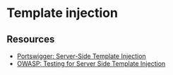 # Template injection

## Resources

* [Portswigger: Server-Side Template Injection](https://portswigger.net/research/server-side-template-injection)
* [OWASP: Testing for Server Side Template Injection](https://owasp.org/www-project-web-security-testing-guide/stable/4-Web_Application_Security_Testing/07-Input_Validation_Testing/18-Testing_for_Server-side_Template_Injection)